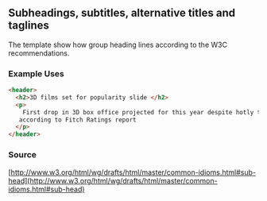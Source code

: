 ## Subheadings, subtitles, alternative titles and taglines
The template show how group heading lines according to the W3C recommendations.
### Example Uses
```html
<header>
  <h2>3D films set for popularity slide </h2>
  <p>
    First drop in 3D box office projected for this year despite hotly tipped summer blockbusters,
   according to Fitch Ratings report
  </p>
</header>
```
### Source
[http://www.w3.org/html/wg/drafts/html/master/common-idioms.html#sub-head](http://www.w3.org/html/wg/drafts/html/master/common-idioms.html#sub-head)
